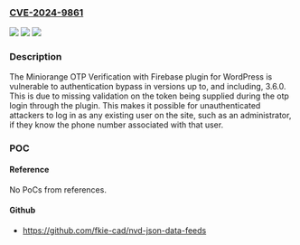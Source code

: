 ### [CVE-2024-9861](https://cve.mitre.org/cgi-bin/cvename.cgi?name=CVE-2024-9861)
![](https://img.shields.io/static/v1?label=Product&message=Miniorange%20OTP%20Verification%20with%20Firebase&color=blue)
![](https://img.shields.io/static/v1?label=Version&message=*%3C%3D%203.6.0%20&color=brighgreen)
![](https://img.shields.io/static/v1?label=Vulnerability&message=CWE-288%20Authentication%20Bypass%20Using%20an%20Alternate%20Path%20or%20Channel&color=brighgreen)

### Description

The Miniorange OTP Verification with Firebase plugin for WordPress is vulnerable to authentication bypass in versions up to, and including, 3.6.0. This is due to missing validation on the token being supplied during the otp login through the plugin. This makes it possible for unauthenticated attackers to log in as any existing user on the site, such as an administrator, if they know the phone number associated with that user.

### POC

#### Reference
No PoCs from references.

#### Github
- https://github.com/fkie-cad/nvd-json-data-feeds

